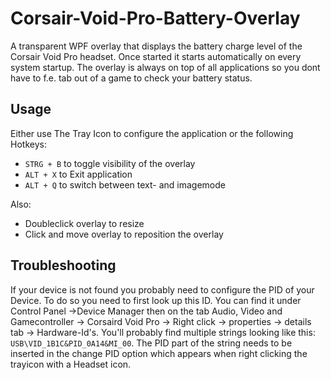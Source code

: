 # Corsair-Void-Pro-Battery-Overlay
A transparent WPF overlay that displays the battery charge level of the Corsair Void Pro headset. Once started it starts automatically on every system startup. The overlay is always on top of all applications so you dont have to f.e. tab out of a game to check your battery status.

## Usage
Either use The Tray Icon to configure the application or the following Hotkeys:
* `STRG + B` to toggle visibility of the overlay
* `ALT + X` to Exit application
* `ALT + Q` to switch between text- and imagemode

Also:
* Doubleclick overlay to resize
* Click and move overlay to reposition the overlay

## Troubleshooting
If your device is not found you probably need to configure the PID of your Device. To do so you need to first look up this ID. You can find it under Control Panel ->Device Manager then on the tab Audio, Video and Gamecontroller -> Corsaird Void Pro -> Right click -> properties -> details tab -> Hardware-Id's. You'll probably find multiple strings looking like this: `USB\VID_1B1C&PID_0A14&MI_00`. The PID part of the string needs to be inserted in the change PID option which appears when right clicking the trayicon with a Headset icon.
